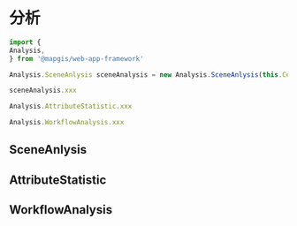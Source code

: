 # 分析

```js
import {
Analysis,
} from '@mapgis/web-app-framework'

Analysis.SceneAnlysis sceneAnalysis = new Analysis.SceneAnlysis(this.Cesium, this.CesiumZondy, this.webGlobe)

sceneAnalysis.xxx

Analysis.AttributeStatistic.xxx

Analysis.WorkflowAnalysis.xxx

```

## SceneAnlysis

## AttributeStatistic

## WorkflowAnalysis
